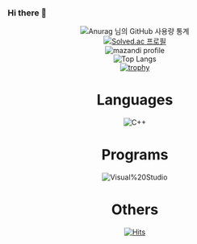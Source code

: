 ### Hi there 👋

<!--
**eldpf/eldpf** is a ✨ _special_ ✨ repository because its `README.md` (this file) appears on your GitHub profile.

Here are some ideas to get you started:

- 🔭 I’m currently working on ...
- 🌱 I’m currently learning ...
- 👯 I’m looking to collaborate on ...
- 🤔 I’m looking for help with ...
- 💬 Ask me about ...
- 📫 How to reach me: ...
- 😄 Pronouns: ...
- ⚡ Fun fact: ...
-->
<div align="center">
  
![Anurag 님의 GitHub 사용량 통계](https://github-readme-stats.vercel.app/api?username=eldpf&bg_color=30,e96443,904e95&title_color=fff&text_color=fff)<br>
[![Solved.ac 프로필](http://mazassumnida.wtf/api/v2/generate_badge?boj=eldpf)](https://solved.ac/eldpf)<br>
![mazandi profile](http://mazandi.herokuapp.com/api?handle=eldpf&theme=cold)<br>
![Top Langs](https://github-readme-stats.vercel.app/api/top-langs/?username=eldpf&layout=compact&theme=onedark)<br>
[![trophy](https://github-profile-trophy.vercel.app/?username=eldpf&row=2&column=3&theme=flat)](https://github.com/ryo-ma/github-profile-trophy)<br>
# Languages
![C++](https://img.shields.io/badge/C++-00599C.svg?&style=for-the-badge&logo=C%2B%2B&logoColor00599C)<br>
# Programs
![Visual%20Studio](https://img.shields.io/badge/Visual%20Studio-5C2D91.svg?&style=for-the-badge&logo=Visual%20Studio&logoColor5C2D91)<br>
# Others
[![Hits](https://hits.seeyoufarm.com/api/count/incr/badge.svg?url=https%3A%2F%2Fgithub.com%2Feldpf%2F&count_bg=%2379C83D&title_bg=%23555555&icon=&icon_color=%23E7E7E7&title=hits&edge_flat=false)](https://hits.seeyoufarm.com)

</div>
